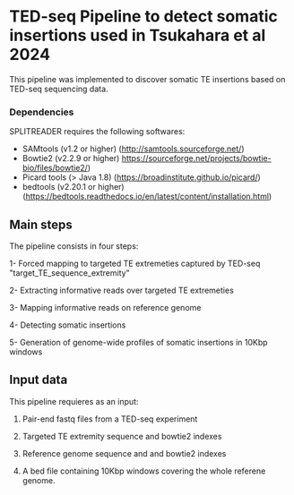 # TED-seq Pipeline to detect somatic insertions used in Tsukahara et al 2024

This pipeline was implemented to discover somatic TE insertions based on TED-seq sequencing data.


### Dependencies

SPLITREADER requires the following softwares:

* SAMtools (v1.2 or higher) (http://samtools.sourceforge.net/)
* Bowtie2 (v2.2.9 or higher) https://sourceforge.net/projects/bowtie-bio/files/bowtie2/)
* Picard tools (> Java 1.8) (https://broadinstitute.github.io/picard/)
* bedtools (v2.20.1 or higher) (https://bedtools.readthedocs.io/en/latest/content/installation.html)

## Main steps

The pipeline consists in four steps: 

1- Forced mapping to targeted TE extremeties captured by TED-seq "target_TE_sequence_extremity"

2- Extracting informative reads over targeted TE extremeties

3- Mapping informative reads on reference genome 

4- Detecting somatic insertions

5- Generation of genome-wide profiles of somatic insertions in 10Kbp windows 


## Input data

This pipeline requieres as an input:

1. Pair-end fastq files from a TED-seq experiment
   
2. Targeted TE extremity sequence and bowtie2 indexes
   
3. Reference genome sequence and and bowtie2 indexes
  
4. A bed file containing 10Kbp windows covering the whole referene genome. 

